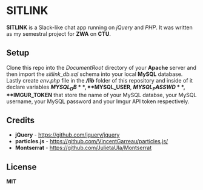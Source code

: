 # SITLINK
**SITLINK** is a Slack-like chat app running on *jQuery* and *PHP*. It was written as my semestral project for **ZWA** on **CTU**. 

## Setup
Clone this repo into the *DocumentRoot* directory of your **Apache** server and then import the *sitlink_db.sql* schema into your local **MySQL** database. Lastly create *env.php* file in the ***/lib*** folder of this repository and inside of it declare variables **$MYSQL_DB**, **$MYSQL_USER**, **$MYSQL_PASSWD**, **$IMGUR_TOKEN** that store the name of your MySQL databse, your MySQL username, your MySQL password and your Imgur API token respectively.

## Credits
- **jQuery** - https://github.com/jquery/jquery
- **particles.js** - https://github.com/VincentGarreau/particles.js/
- **Montserrat** - https://github.com/JulietaUla/Montserrat

## License
**MIT**